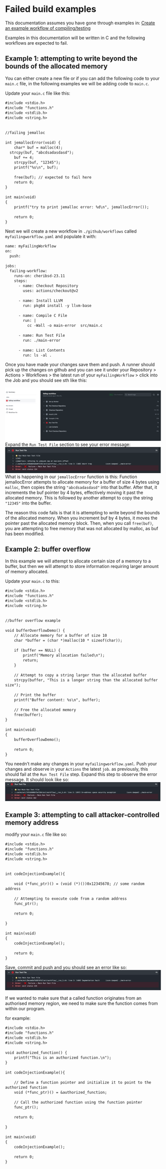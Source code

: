 # Failed build examples

This documentation assumes you have gone through examples in:
[Create an example workflow of compiling/testing](./example-workflow-compiling-and-testing.md)

Examples in this documentation will be written in C and the following workflows are expected to fail.

## Example 1: attempting to write beyond the bounds of the allocated memory

You can either create a new file or if you can add the following code to your `main.c` file, in the following examples we will be adding code to `main.c`.

Update your `main.c` file like this:

```
#include <stdio.h>
#include "functions.h"
#include <stdlib.h>
#include <string.h>


//failing jemalloc

int jemallocError(void) {
    char* buf = malloc(4);
  strcpy(buf, "abcdsadasdasd");
    buf += 4;
    strcpy(buf, "12345");
    printf("%s\n", buf);

    free(buf); // expected to fail here
    return 0;
}

int main(void)
{
    printf("try to print jemalloc error: %d\n", jemallocError());

    return 0;
}
```

Next we will create a new workflow in `./github/workflows` called `myfailingworkflow.yaml` and populate it with:

```
name: myFailingWorkflow
on:
  push:

jobs:
  failing-workflow:
    runs-on: cheribsd-23.11
    steps:
      - name: Checkout Repository
        uses: actions/checkout@v2

      - name: Install LLVM
        run: pkg64 install -y llvm-base

      - name: Compile C File
        run: |
          cc -Wall -o main-error  src/main.c

      - name: Run Test File
        run: ./main-error

      - name: List Contents
        run: ls -al .

```

Once you have made your changes save them and push. A runner should pick up the changes on github and you can see it under your Repository > Actions > Workflows > the latest run of your `myFailingWorkflow` > click into the Job and you should see sth like this:

![fail memory allocation](../images/failed-memory-allocation.png)
Expand the `Run Test File` section to see your error message:
![fail memory allocation error](../images/fail-memory-allocation-error.png)
What is happening in our `jemallocError` function is this:
Function jemallocError attempts to allocate memory for a buffer of size 4 bytes using `malloc`, then copies the string `"abcdsadasdasd"` into that buffer. After that, it increments the buf pointer by 4 bytes, effectively moving it past the allocated memory. This is followed by another attempt to copy the string `"12345"` into the buffer.

The reason this code fails is that it is attempting to write beyond the bounds of the allocated memory. When you increment buf by 4 bytes, it moves the pointer past the allocated memory block. Then, when you call `free(buf)`, you are attempting to free memory that was not allocated by malloc, as buf has been modified.

## Example 2: buffer overflow

In this example we will attempt to allocate certain size of a memory to a buffer, but then we will attempt to store information requiring larger amount of memory allocated.

Update your `main.c` to this:

```
#include <stdio.h>
#include "functions.h"
#include <stdlib.h>
#include <string.h>


//buffer overflow example

void bufferOverflowDemo() {
    // Allocate memory for a buffer of size 10
    char *buffer = (char *)malloc(10 * sizeof(char));

    if (buffer == NULL) {
        printf("Memory allocation failed\n");
        return;
    }

    // Attempt to copy a string larger than the allocated buffer
    strcpy(buffer, "This is a longer string than the allocated buffer size");

    // Print the buffer
    printf("Buffer content: %s\n", buffer);

    // Free the allocated memory
    free(buffer);
}

int main(void)
{
    bufferOverflowDemo();

    return 0;
}
```

You needn’t make any changes in your `myfailingworkflow.yaml`. Push your changes and observe in your `Actions` the latest `job`. as previously, this should fail at the `Run Test File` step. Expand this step to observe the error message. It should look like so:
![buffer overflow error](../images/buffer-overflowerror.png)

## Example 3: attempting to call attacker-controlled memory address

modify your `main.c` file like so:

```
#include <stdio.h>
#include "functions.h"
#include <stdlib.h>
#include <string.h>


int codeInjectionExample(){

    void (*func_ptr)() = (void (*)())0x12345678; // some random address

    // Attempting to execute code from a random address
    func_ptr();

    return 0;

}

int main(void)
{
    codeInjectionExample();

    return 0;
}
```

Save, commit and push and you should see an error like so:
![code injection error](../images/code-injection-error.png)

If we wanted to make sure that a called function originates from an authorised memory region, we need to make sure the function comes from within our program.

for example:

```
#include <stdio.h>
#include "functions.h"
#include <stdlib.h>
#include <string.h>

void authorized_function() {
    printf("This is an authorized function.\n");
}

int codeInjectionExample(){

    // Define a function pointer and initialize it to point to the authorized function
    void (*func_ptr)() = &authorized_function;

    // Call the authorized function using the function pointer
    func_ptr();

    return 0;

}

int main(void)
{
    codeInjectionExample();

    return 0;
}
```
